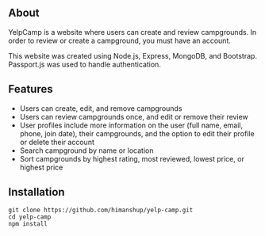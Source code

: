 ## About
YelpCamp is a website where users can create and review campgrounds. In order to review or create a campground, you must have an account.  

This website was created using Node.js, Express, MongoDB, and Bootstrap. Passport.js was used to handle authentication.  

## Features
* Users can create, edit, and remove campgrounds
* Users can review campgrounds once, and edit or remove their review
* User profiles include more information on the user (full name, email, phone, join date), their campgrounds, and the option to edit their profile or delete their account
* Search campground by name or location
* Sort campgrounds by highest rating, most reviewed, lowest price, or highest price

## Installation
```
git clone https://github.com/himanshup/yelp-camp.git
cd yelp-camp
npm install
```